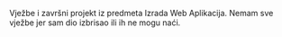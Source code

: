 Vježbe i završni projekt iz predmeta Izrada Web Aplikacija. Nemam sve vježbe jer sam dio izbrisao ili ih ne mogu naći. 
